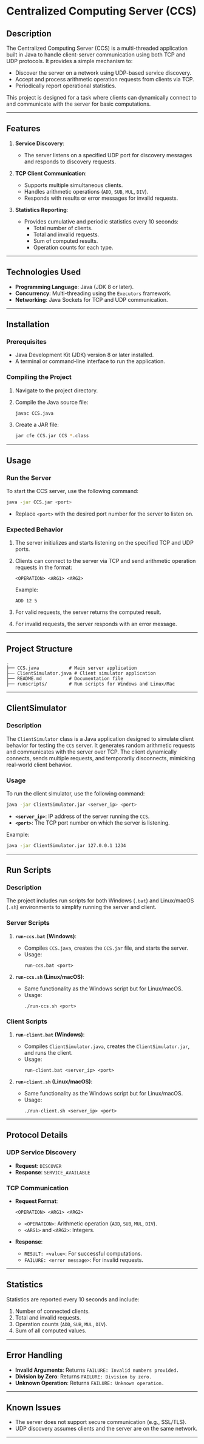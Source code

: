 
# **Centralized Computing Server (CCS)**

## **Description**
The Centralized Computing Server (CCS) is a multi-threaded application built in Java to handle client-server communication using both TCP and UDP protocols. It provides a simple mechanism to:
- Discover the server on a network using UDP-based service discovery.
- Accept and process arithmetic operation requests from clients via TCP.
- Periodically report operational statistics.

This project is designed for a task where clients can dynamically connect to and communicate with the server for basic computations.

---

## **Features**
1. **Service Discovery**:
   - The server listens on a specified UDP port for discovery messages and responds to discovery requests.

2. **TCP Client Communication**:
   - Supports multiple simultaneous clients.
   - Handles arithmetic operations (`ADD`, `SUB`, `MUL`, `DIV`).
   - Responds with results or error messages for invalid requests.

3. **Statistics Reporting**:
   - Provides cumulative and periodic statistics every 10 seconds:
     - Total number of clients.
     - Total and invalid requests.
     - Sum of computed results.
     - Operation counts for each type.

---

## **Technologies Used**
- **Programming Language**: Java (JDK 8 or later).
- **Concurrency**: Multi-threading using the `Executors` framework.
- **Networking**: Java Sockets for TCP and UDP communication.

---

## **Installation**

### **Prerequisites**
- Java Development Kit (JDK) version 8 or later installed.
- A terminal or command-line interface to run the application.

### **Compiling the Project**
1. Navigate to the project directory.
2. Compile the Java source file:
   ```bash
   javac CCS.java
   ```

3. Create a JAR file:
   ```bash
   jar cfe CCS.jar CCS *.class
   ```

---

## **Usage**

### **Run the Server**
To start the CCS server, use the following command:
```bash
java -jar CCS.jar <port>
```

- Replace `<port>` with the desired port number for the server to listen on.

### **Expected Behavior**
1. The server initializes and starts listening on the specified TCP and UDP ports.
2. Clients can connect to the server via TCP and send arithmetic operation requests in the format:
   ```
   <OPERATION> <ARG1> <ARG2>
   ```
   Example:
   ```
   ADD 12 5
   ```

3. For valid requests, the server returns the computed result.
4. For invalid requests, the server responds with an error message.

---

## **Project Structure**
```
.
├── CCS.java           # Main server application
├── ClientSimulator.java # Client simulator application
├── README.md          # Documentation file
├── runscripts/        # Run scripts for Windows and Linux/Mac
```

---

## **ClientSimulator**

### **Description**
The `ClientSimulator` class is a Java application designed to simulate client behavior for testing the `CCS` server. It generates random arithmetic requests and communicates with the server over TCP. The client dynamically connects, sends multiple requests, and temporarily disconnects, mimicking real-world client behavior.

### **Usage**
To run the client simulator, use the following command:
```bash
java -jar ClientSimulator.jar <server_ip> <port>
```

- **`<server_ip>`**: IP address of the server running the `CCS`.
- **`<port>`**: The TCP port number on which the server is listening.

Example:
```bash
java -jar ClientSimulator.jar 127.0.0.1 1234
```

---

## **Run Scripts**

### **Description**
The project includes run scripts for both Windows (`.bat`) and Linux/macOS (`.sh`) environments to simplify running the server and client.

### **Server Scripts**
1. **`run-ccs.bat` (Windows)**:
   - Compiles `CCS.java`, creates the `CCS.jar` file, and starts the server.
   - Usage:
     ```
     run-ccs.bat <port>
     ```

2. **`run-ccs.sh` (Linux/macOS)**:
   - Same functionality as the Windows script but for Linux/macOS.
   - Usage:
     ```
     ./run-ccs.sh <port>
     ```

### **Client Scripts**
1. **`run-client.bat` (Windows)**:
   - Compiles `ClientSimulator.java`, creates the `ClientSimulator.jar`, and runs the client.
   - Usage:
     ```
     run-client.bat <server_ip> <port>
     ```

2. **`run-client.sh` (Linux/macOS)**:
   - Same functionality as the Windows script but for Linux/macOS.
   - Usage:
     ```
     ./run-client.sh <server_ip> <port>
     ```

---

## **Protocol Details**

### **UDP Service Discovery**
- **Request**: `DISCOVER`
- **Response**: `SERVICE_AVAILABLE`

### **TCP Communication**
- **Request Format**:
  ```
  <OPERATION> <ARG1> <ARG2>
  ```
  - `<OPERATION>`: Arithmetic operation (`ADD`, `SUB`, `MUL`, `DIV`).
  - `<ARG1>` and `<ARG2>`: Integers.

- **Response**:
  - `RESULT: <value>`: For successful computations.
  - `FAILURE: <error message>`: For invalid requests.

---

## **Statistics**
Statistics are reported every 10 seconds and include:
1. Number of connected clients.
2. Total and invalid requests.
3. Operation counts (`ADD`, `SUB`, `MUL`, `DIV`).
4. Sum of all computed values.

---

## **Error Handling**
- **Invalid Arguments**: Returns `FAILURE: Invalid numbers provided.`
- **Division by Zero**: Returns `FAILURE: Division by zero.`
- **Unknown Operation**: Returns `FAILURE: Unknown operation.`

---

## **Known Issues**
- The server does not support secure communication (e.g., SSL/TLS).
- UDP discovery assumes clients and the server are on the same network.

---
